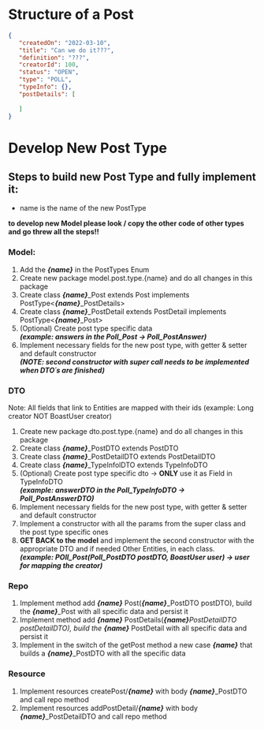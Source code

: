 # Structure of a Post

```json
{
   "createdOn": "2022-03-10",
   "title": "Can we do it???",
   "definition": "???",
   "creatorId": 100,
   "status": "OPEN",
   "type": "POLL",
   "typeInfo": {},
   "postDetails": [
      
   ]
}
```

# Develop New Post Type

## Steps to build new Post Type and fully implement it:

- name is the name of the new PostType

**to develop new Model please look / copy the other code of other types and go threw all the steps!!**

### Model:

1. Add the ***{name}*** in the PostTypes Enum
2. Create new package model.post.type.{name} and do all changes in this package
3. Create class ***{name}***_Post extends Post implements PostType<***{name}***_PostDetails>
4. Create class ***{name}***_PostDetail extends PostDetail implements PostType<***{name}***_Post>
5. (Optional) Create post type specific data <br>***(example: answers in the Poll_Post -> Poll_PostAnswer)***
6. Implement necessary fields for the new post type, with getter & setter and default constructor
   <br> ***(NOTE: second constructor with super call needs to be implemented when DTO´s are finished)***

### DTO

Note: All fields that link to Entities are mapped with their ids (example: Long creator NOT BoastUser creator)

1. Create new package dto.post.type.{name} and do all changes in this package
2. Create class ***{name}***_PostDTO extends PostDTO
3. Create class ***{name}***_PostDetailDTO extends PostDetailDTO
4. Create class ***{name}***_TypeInfolDTO extends TypeInfoDTO
5. (Optional) Create post type specific dto -> **ONLY** use it as Field in TypeInfoDTO <br>
   ***(example: answerDTO in the Poll_TypeInfoDTO -> Poll_PostAnswerDTO)***
6. Implement necessary fields for the new post type, with getter & setter and default constructor
7. Implement a constructor with all the params from the super class and the post type specific ones
8. **GET BACK to the model** and implement the second constructor with the appropriate DTO and if needed Other Entities,
   in each class. <br> ***(example: POll_Post(Poll_PostDTO postDTO, BoastUser user) -> user for mapping the creator)***

### Repo

1. Implement method add ***{name}*** Post(***{name}***_PostDTO postDTO), build the ***{name}***_Post with all specific
   data and persist it
2. Implement method add ***{name}*** PostDetails(***{name}***_PostDetailDTO postDetailDTO), build the ***{name}***_
   PostDetail with all specific data and persist it
3. Implement in the switch of the getPost method a new case ***{name}*** that builds a ***{name}***_PostDTO with all the
   specific data

### Resource

1. Implement resources createPost/***{name}*** with body ***{name}***_PostDTO and call repo method
2. Implement resources addPostDetail/***{name}*** with body ***{name}***_PostDetailDTO and call repo method